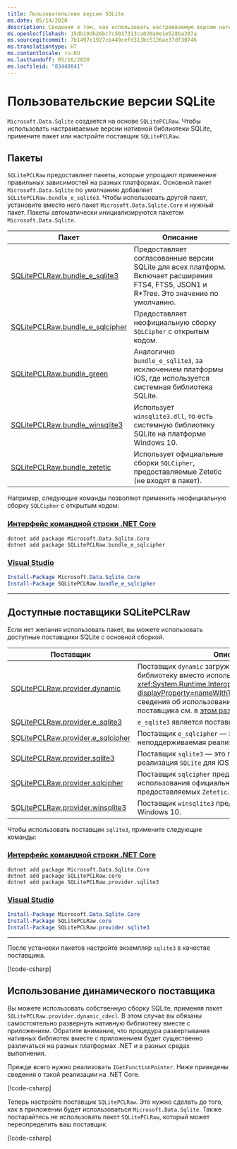 ```yaml
---
title: Пользовательские версии SQLite
ms.date: 05/14/2020
description: Сведения о том, как использовать настраиваемую версию нативной библиотеки SQLite.
ms.openlocfilehash: 15db10db26bc7c5017313ca020a0e1e528ba207a
ms.sourcegitcommit: 7b1497c1927cb449cefd313bc5126ae37df30746
ms.translationtype: HT
ms.contentlocale: ru-RU
ms.lasthandoff: 05/16/2020
ms.locfileid: "83440841"
---
```

# <a name="custom-sqlite-versions"></a>Пользовательские версии SQLite

`Microsoft.Data.Sqlite` создается на основе `SQLitePCLRaw`. Чтобы использовать настраиваемые версии нативной библиотеки SQLite, примените пакет или настройте поставщик `SQLitePCLRaw`.

## <a name="bundles"></a>Пакеты

`SQLitePCLRaw` предоставляет пакеты, которые упрощают применение правильных зависимостей на разных платформах. Основной пакет `Microsoft.Data.Sqlite` по умолчанию добавляет `SQLitePCLRaw.bundle_e_sqlite3`. Чтобы использовать другой пакет, установите вместо него пакет `Microsoft.Data.Sqlite.Core` и нужный пакет. Пакеты автоматически инициализируются пакетом `Microsoft.Data.Sqlite`.

| Пакет | Описание |
|--|--|
| [SQLitePCLRaw.bundle_e_sqlite3](https://www.nuget.org/packages/SQLitePCLRaw.bundle_e_sqlite3) | Предоставляет согласованные версии SQLite для всех платформ. Включает расширения FTS4, FTS5, JSON1 и R*Tree. Это значение по умолчанию. |
| [SQLitePCLRaw.bundle_e_sqlcipher](https://www.nuget.org/packages/SQLitePCLRaw.bundle_e_sqlcipher) | Предоставляет неофициальную сборку `SQLCipher` с открытым кодом. |
| [SQLitePCLRaw.bundle_green](https://www.nuget.org/packages/SQLitePCLRaw.bundle_green) | Аналогично `bundle_e_sqlite3`, за исключением платформы iOS, где используется системная библиотека SQLite. |
| [SQLitePCLRaw.bundle_winsqlite3](https://www.nuget.org/packages/SQLitePCLRaw.bundle_winsqlite3) | Использует `winsqlite3.dll`, то есть системную библиотеку SQLite на платформе Windows 10. |
| [SQLitePCLRaw.bundle_zetetic](https://www.nuget.org/packages/SQLitePCLRaw.bundle_zetetic) | Использует официальные сборки `SQLCipher`, предоставляемые Zetetic (не входят в пакет). |

Например, следующие команды позволяют применить неофициальную сборку `SQLCipher` с открытым кодом:

### <a name="net-core-cli"></a>[Интерфейс командной строки .NET Core](#tab/netcore-cli)

```dotnetcli
dotnet add package Microsoft.Data.Sqlite.Core
dotnet add package SQLitePCLRaw.bundle_e_sqlcipher
```

### <a name="visual-studio"></a>[Visual Studio](#tab/visual-studio)

``` PowerShell
Install-Package Microsoft.Data.Sqlite.Core
Install-Package SQLitePCLRaw.bundle_e_sqlcipher
```

---

## <a name="sqlitepclraw-available-providers"></a>Доступные поставщики SQLitePCLRaw

Если нет желания использовать пакет, вы можете использовать доступные поставщики SQLite с основной сборкой.

| Поставщик | Описание |
|--|--|
| [SQLitePCLRaw.provider.dynamic](https://www.nuget.org/packages/SQLitePCLRaw.provider.dynamic) | Поставщик `dynamic` загружает собственную библиотеку вместо использования атрибутов <xref:System.Runtime.InteropServices.DllImportAttribute?displayProperty=nameWithType>. Дополнительные сведения об использовании этого динамического поставщика см. в [этом разделе](#use-the-dynamic-provider). |
| [SQLitePCLRaw.provider.e_sqlite3](https://www.nuget.org/packages/SQLitePCLRaw.provider.e_sqlite3) | `e_sqlite3` является поставщиком по умолчанию. |
| [SQLitePCLRaw.provider.e_sqlcipher](https://www.nuget.org/packages/SQLitePCLRaw.provider.e_sqlcipher) | Поставщик `e_sqlcipher` — это неофициальная и неподдерживаемая реализация `SQLCipher`. |
| [SQLitePCLRaw.provider.sqlite3](https://www.nuget.org/packages/SQLitePCLRaw.provider.sqlite3) | Поставщик `sqlite3` — это предоставляемая системой реализация `SQLite` для iOS, macOS и Linux. |
| [SQLitePCLRaw.provider.sqlcipher](https://www.nuget.org/packages/SQLitePCLRaw.provider.sqlcipher) | Поставщик `sqlcipher` предназначен для использования официальных сборок `SQLCipher`, предоставляемых `Zetetic`. |
| [SQLitePCLRaw.provider.winsqlite3](https://www.nuget.org/packages/SQLitePCLRaw.provider.winsqlite3) | Поставщик `winsqlite3` предназначен для сред Windows 10. |

Чтобы использовать поставщик `sqlite3`, примените следующие команды:

### <a name="net-core-cli"></a>[Интерфейс командной строки .NET Core](#tab/netcore-cli)

```dotnetcli
dotnet add package Microsoft.Data.Sqlite.Core
dotnet add package SQLitePCLRaw.core
dotnet add package SQLitePCLRaw.provider.sqlite3
```

### <a name="visual-studio"></a>[Visual Studio](#tab/visual-studio)

``` PowerShell
Install-Package Microsoft.Data.Sqlite.Core
Install-Package SQLitePCLRaw.core
Install-Package SQLitePCLRaw.provider.sqlite3
```

---

После установки пакетов настройте экземпляр `sqlite3` в качестве поставщика.

[!code-csharp[](../../../../samples/snippets/standard/data/sqlite/SqliteProviderSample/Program.cs)]

## <a name="use-the-dynamic-provider"></a>Использование динамического поставщика

Вы можете использовать собственную сборку SQLite, применяя пакет `SQLitePCLRaw.provider.dynamic_cdecl`. В этом случае вы обязаны самостоятельно развернуть нативную библиотеку вместе с приложением. Обратите внимание, что процедура развертывания нативных библиотек вместе с приложением будет существенно различаться на разных платформах .NET и в разных средах выполнения.

Прежде всего нужно реализовать `IGetFunctionPointer`. Ниже приведены сведения о такой реализации на .NET Core.

[!code-csharp[](../../../../samples/snippets/standard/data/sqlite/SystemLibrarySample/Program.cs?name=snippet_NativeLibraryAdapter)]

Теперь настройте поставщик `SQLitePCLRaw`. Это нужно сделать до того, как в приложении будет использоваться `Microsoft.Data.Sqlite`. Также постарайтесь не использовать пакет `SQLitePCLRaw`, который может переопределить ваш поставщик.

[!code-csharp[](../../../../samples/snippets/standard/data/sqlite/SystemLibrarySample/Program.cs?name=snippet_SetProvider)]
